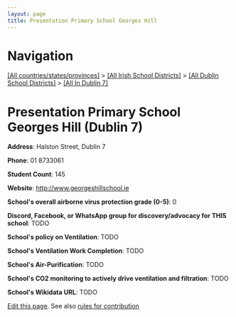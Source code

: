 ```yaml
---
layout: page
title: Presentation Primary School Georges Hill
---
```

# Navigation

[[All countries/states/provinces]](../../../..) > [[All Irish School Districts]](../../..) > [[All Dublin School Districts]](../..) > [[All In Dublin 7]](..)

# Presentation Primary School Georges Hill (Dublin 7)

**Address**: Halston Street, Dublin 7

**Phone**: 01 8733061

**Student Count**: 145

**Website**: <http://www.georgeshillschool.ie>

**School's overall airborne virus protection grade (0-5)**: 0

**Discord, Facebook, or WhatsApp group for discovery/advocacy for THIS school**: TODO

**School's policy on Ventilation**: TODO

**School's Ventilation Work Completion**: TODO

**School's Air-Purification**: TODO

**School's CO2 monitoring to actively drive ventilation and filtration**: TODO

**School's Wikidata URL**: TODO


[Edit this page](https://github.com/ventilate-schools/Ireland/edit/main/./Dublin_7/Presentation_Primary_School_Georges_Hill.md). See also [rules for contribution](../../../contribution-rules/)